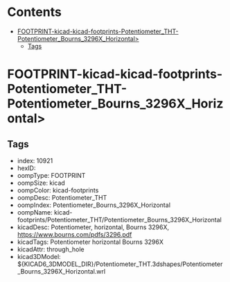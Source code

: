



Contents
========

* [FOOTPRINT-kicad-kicad-footprints-Potentiometer_THT-Potentiometer_Bourns_3296X_Horizontal>](#footprint-kicad-kicad-footprints-potentiometer_tht-potentiometer_bourns_3296x_horizontal)
	* [Tags](#tags)

# FOOTPRINT-kicad-kicad-footprints-Potentiometer_THT-Potentiometer_Bourns_3296X_Horizontal>

## Tags

- index: 10921
- hexID: 
- oompType: FOOTPRINT
- oompSize: kicad
- oompColor: kicad-footprints
- oompDesc: Potentiometer_THT
- oompIndex: Potentiometer_Bourns_3296X_Horizontal
- oompName: kicad-footprints/Potentiometer_THT/Potentiometer_Bourns_3296X_Horizontal
- kicadDesc: Potentiometer, horizontal, Bourns 3296X, https://www.bourns.com/pdfs/3296.pdf
- kicadTags: Potentiometer horizontal Bourns 3296X
- kicadAttr: through_hole
- kicad3DModel: ${KICAD6_3DMODEL_DIR}/Potentiometer_THT.3dshapes/Potentiometer_Bourns_3296X_Horizontal.wrl
